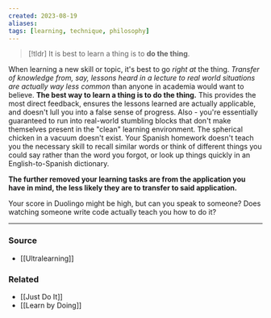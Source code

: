 ```yaml
---
created: 2023-08-19
aliases: 
tags: [learning, technique, philosophy]
---
```


> [!tldr] It is best to learn a thing is to **do the thing**.

When learning a new skill or topic, it's best to go *right at* the thing. *Transfer of knowledge from, say, lessons heard in a lecture to real world situations are actually way less common* than anyone in academia would want to believe. **The best way to learn a thing is to do the thing.** This provides the most direct feedback, ensures the lessons learned are actually applicable, and doesn't lull you into a false sense of progress. Also - you're essentially guaranteed to run into real-world stumbling blocks that don't make themselves present in the "clean" learning environment. The spherical chicken in a vacuum doesn't exist. Your Spanish homework doesn't teach you the necessary skill to recall similar words or think of different things you could say rather than the word you forgot, or look up things quickly in an English-to-Spanish dictionary. 

**The further removed your learning tasks are from the application you have in mind, the less likely they are to transfer to said application.**

Your score in Duolingo might be high, but can you speak to someone? Does watching someone write code actually teach you how to do it?

---
### Source
- [[Ultralearning]]

### Related
- [[Just Do It]]
- [[Learn by Doing]]
 